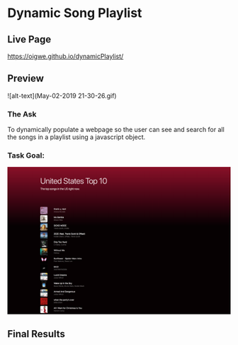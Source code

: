 # Dynamic Song Playlist

## Live Page
https://oigwe.github.io/dynamicPlaylist/

## Preview
![alt-text](May-02-2019 21-30-26.gif)

### The Ask
To dynamically populate a webpage so the user can see and search for all the songs in a playlist using a javascript object. 

### Task Goal:
![final](spotify_playlist_final.png)

## Final Results
